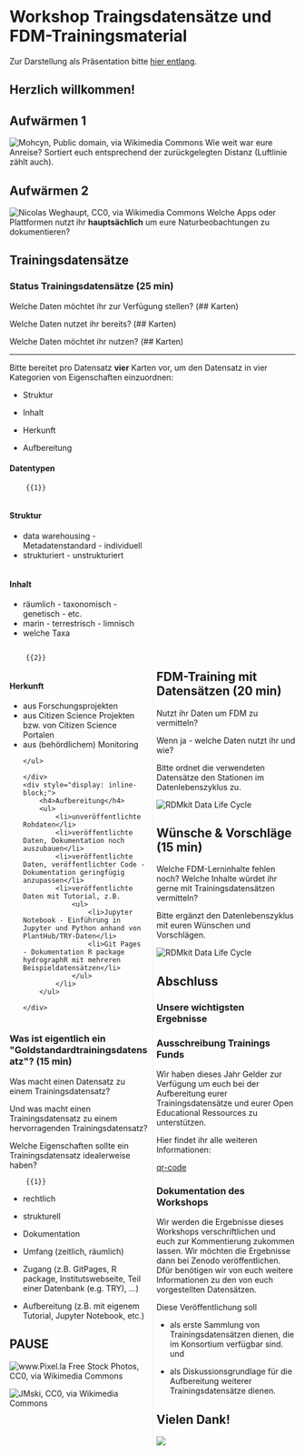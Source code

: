 # Workshop Traingsdatensätze und FDM-Trainingsmaterial

Zur Darstellung als Präsentation bitte [hier entlang](https://liascript.github.io/course/?https://raw.githubusercontent.com/JulianeRoeder/ahc2024-trainingsdatenworskshop/edit/main/README.md).

## Herzlich willkommen!

## Aufwärmen 1

<!-- style="font-size:20px" -->
![Mohcyn, Public domain, via Wikimedia Commons](https://upload.wikimedia.org/wikipedia/commons/b/b1/Land%27s_End_-_Cornwall%2C_UK.JPG "Wegweiser")
Wie weit war eure Anreise? Sortiert euch entsprechend der zurückgelegten Distanz (Luftlinie zählt auch).

## Aufwärmen 2

<!-- style="font-size:20px" -->
![Nicolas Weghaupt, CC0, via Wikimedia Commons](https://upload.wikimedia.org/wikipedia/commons/7/74/Bombus_lapidarius_foraging.jpg "*Bombus lapidarius* auf *Centaurea scabiosa*")
Welche Apps oder Plattformen nutzt ihr **hauptsächlich** um eure Naturbeobachtungen zu dokumentieren?

## Trainingsdatensätze

### Status Trainingsdatensätze (25 min)

Welche Daten möchtet ihr zur Verfügung stellen? (## Karten)

Welche Daten nutzet ihr bereits? (## Karten)

Welche Daten möchtet ihr nutzen? (## Karten)

---


Bitte bereitet pro Datensatz **vier** Karten vor, um den Datensatz in vier Kategorien von Eigenschaften einzuordnen:  

* Struktur

* Inhalt

* Herkunft

* Aufbereitung


#### **Datentypen**

        {{1}}
<div style="-webkit-column-count: 2; -moz-column-count: 2; column-count: 2; -webkit-column-rule: 1px dotted #e0e0e0; -moz-column-rule: 1px dotted #e0e0e0; column-rule: 1px dotted #e0e0e0;">
    <div style="display: inline-block;">
        <h4>Struktur</h4>
        <ul>
            <li>data warehousing - Metadatenstandard - individuell</li>
            <li>strukturiert - unstrukturiert</li>
        </ul>
     </div>
    <div style="display: inline-block;">
        <h4>Inhalt</h4>
                <ul>
            <li>räumlich - taxonomisch - genetisch - etc.</li>
            <li>marin - terrestrisch - limnisch</li>
            <li>welche Taxa</li>
        </ul>
    </div>
</div>

        {{2}}
<div style="-webkit-column-count: 2; -moz-column-count: 2; column-count: 2; -webkit-column-rule: 1px dotted #e0e0e0; -moz-column-rule: 1px dotted #e0e0e0; column-rule: 1px dotted #e0e0e0;">
    <div style="display: inline-block;">
        <h4>Herkunft</h4>
    <ul>
    <li>aus Forschungsprojekten</li>
    <li>aus Citizen Science Projekten bzw. von Citizen Science Portalen</li>
    <li>aus (behördlichem) Monitoring</li>

    </ul>

    </div>
    <div style="display: inline-block;">
        <h4>Aufbereitung</h4>
        <ul>
            <li>unveröffentlichte Rohdaten</li>
            <li>veröffentlichte Daten, Dokumentation noch auszubauen</li>
            <li>veröffentlichte Daten, veröffentlichter Code - Dokumentation geringfügig anzupassen</li>
            <li>veröffentlichte Daten mit Tutorial, z.B.
                <ul>
                    <li>Jupyter Notebook - Einführung in Jupyter und Python anhand von PlantHub/TRY-Daten</li>
                    <li>Git Pages - Dokumentation R package hydrographR mit mehreren Beispieldatensätzen</li>
                </ul>
            </li>
        </ul>

    </div>
</div>


### Was ist eigentlich ein "Goldstandardtrainingsdatensatz"? (15 min)

Was macht einen Datensatz zu einem Trainingsdatensatz?

Und was macht einen Trainingsdatensatz zu einem hervorragenden Trainingsdatensatz?

Welche Eigenschaften sollte ein Trainingsdatensatz idealerweise haben?

        {{1}}

<div>

* rechtlich

* strukturell

* Dokumentation

* Umfang (zeitlich, räumlich)

* Zugang (z.B. GitPages, R package, Institutswebseite, Teil einer Datenbank (e.g. TRY), ...)

* Aufbereitung (z.B. mit eigenem Tutorial, Jupyter Notebook, etc.)

</div>

## PAUSE

![www.Pixel.la Free Stock Photos, CC0, via Wikimedia Commons](https://upload.wikimedia.org/wikipedia/commons/3/3a/Garden-flower-pollen-insect_%2823698527624%29.jpg "Zeit für Erfrischungen!")


![JMski, CC0, via Wikimedia Commons](https://upload.wikimedia.org/wikipedia/commons/a/a4/Oxford_Botanic_Garden%2C_Flowers.jpg "Zeit zum Durchatmen!")

## FDM-Training mit Datensätzen (20 min)

Nutzt ihr Daten um FDM zu vermitteln?

Wenn ja - welche Daten nutzt ihr und wie?

Bitte ordnet die verwendeten Datensätze den Stationen im Datenlebenszyklus zu.

![RDMkit Data Life Cycle](https://rdmkit.elixir-europe.org/images/data_life_cycle_9.svg "Datenlebenszyklus [RDMkit](https://rdmkit.elixir-europe.org)")

## Wünsche & Vorschläge (15 min)

Welche FDM-Lerninhalte fehlen noch? Welche Inhalte würdet ihr gerne mit Trainingsdatensätzen vermitteln?

Bitte ergänzt den Datenlebenszyklus mit euren Wünschen und Vorschlägen.

![RDMkit Data Life Cycle](https://rdmkit.elixir-europe.org/images/data_life_cycle_9.svg "Datenlebenszyklus [RDMkit](https://rdmkit.elixir-europe.org)")

## Abschluss

### Unsere wichtigsten Ergebnisse


### Ausschreibung Trainings Funds

Wir haben dieses Jahr Gelder zur Verfügung um euch bei der Aufbereitung eurer Trainingsdatensätze und eurer Open Educational Ressources zu unterstützen.

Hier findet ihr alle weiteren Informationen: 

[qr-code](https://www.nfdi4biodiversity.org/de/news/nfdi4biodiversity-trainingsfunds-forderung-fur-die-entwicklung-von-lehrmaterialien-und-formaten/)


### Dokumentation des Workshops

Wir werden die Ergebnisse dieses Workshops verschriftlichen und euch zur Kommentierung zukommen lassen. Wir möchten die Ergebnisse dann bei Zenodo veröffentlichen. Dfür benötigen wir von euch weitere Informationen zu den von euch vorgestellten Datensätzen.

Diese Veröffentlichung soll 

* als erste Sammlung von Trainingsdatensätzen dienen, die im Konsortium verfügbar sind. und 

* als Diskussionsgrundlage für die Aufbereitung weiterer Trainingsdatensätze dienen.


## Vielen Dank!

![](https://upload.wikimedia.org/wikipedia/commons/7/7c/Centaurea_sp_und_Bombus_sp.JPG)
